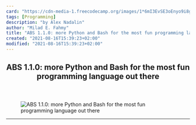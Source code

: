 ```yaml
---
card: "https://cdn-media-1.freecodecamp.org/images/1*6mI3EvSE3oEnyo9i8g-HBw.png"
tags: [Programming]
description: "by Alex Nadalin"
author: "Milad E. Fahmy"
title: "ABS 1.1.0: more Python and Bash for the most fun programming language out there"
created: "2021-08-16T15:39:23+02:00"
modified: "2021-08-16T15:39:23+02:00"
---
```

<div class="site-wrapper">
<main id="site-main" class="site-main outer">
<div class="inner">
<article class="post-full post tag-programming tag-bash tag-javascript tag-python tag-programming-languages ">
<header class="post-full-header">
<h1 class="post-full-title">ABS 1.1.0: more Python and Bash for the most fun programming language out there</h1>
</header>
<figure class="post-full-image">
<picture>
<source media="(max-width: 700px)" sizes="1px" srcset="data:image/gif;base64,R0lGODlhAQABAIAAAAAAAP///yH5BAEAAAAALAAAAAABAAEAAAIBRAA7 1w">
<source media="(min-width: 701px)" sizes="(max-width: 800px) 400px,
(max-width: 1170px) 700px,
1400px" srcset="https://cdn-media-1.freecodecamp.org/images/1*6mI3EvSE3oEnyo9i8g-HBw.png 300w,
https://cdn-media-1.freecodecamp.org/images/1*6mI3EvSE3oEnyo9i8g-HBw.png 600w,
https://cdn-media-1.freecodecamp.org/images/1*6mI3EvSE3oEnyo9i8g-HBw.png 1000w,
https://cdn-media-1.freecodecamp.org/images/1*6mI3EvSE3oEnyo9i8g-HBw.png 2000w">
<img onerror="this.style.display='none'" src="https://cdn-media-1.freecodecamp.org/images/1*6mI3EvSE3oEnyo9i8g-HBw.png" alt="ABS 1.1.0: more Python and Bash for the most fun programming language out there">
</picture>
</figure>
<section class="post-full-content">
<div class="post-content medium-migrated-article">
</div>
<hr>
</section>
</article>
</div>
</main>
</div>
<!-- Google Tag Manager (noscript) -->
<!-- End Google Tag Manager (noscript) -->
